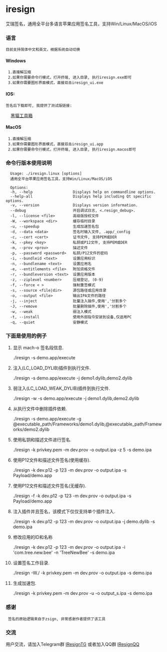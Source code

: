 # iresign

艾瑞签名，通用全平台多语言苹果应用签名工具，支持Win/Linux/MacOS/iOS

### 语言

    目前支持简体中文和英文，根据系统自动切换

#### Windows

     1.直接解压缩
     2.如果你需要命令行模式，打开终端, 进入目录, 执行iresign.exe即可
     3.如果你需要图形界面模式，直接双击iresign_ui.exe

#### IOS:

    签名后下载即可, 我提供了测试版链接: 
    
&nbsp;&nbsp;&nbsp;&nbsp;[黑猫工具箱](https://6us.fun/ipa/1139gcmSEO)

#### MacOS

     1.直接解压缩
     3.如果你需要图形界面模式，直接双击iresign_ui.app
     2.如果你需要命令行模式，打开终端, 进入目录, 执行iresign.macos即可

### 命令行版本使用说明

      Usage: ./iresign.linux [options]
      通用全平台苹果应用签名工具，支持Win/Linux/MacOS/iOS
      
      Options:
      -h, --help                  Displays help on commandline options.
      --help-all                  Displays help including Qt specific options.
      -v, --version               Displays version information.
      --debug                     开启调试日志, <.resign_debug>.
      -l, --license <file>        高级版授权文件
      -W, --workspace <dir>       缓存临时目录
      -u, --speedup               生成加速签名包
      -d, --data <data>           签名时输入文件, .app/_config
      -c, --cert <cert>           证书文件, 支持PEM或DER
      -k, --pkey <key>            私钥或P12文件, 支持PEM或DER
      -m, --prov <prov>           描述文件
      -p, --password <password>   私钥/P12文件的密码
      -i, --bundleid <text>       设置应用标识
      -n, --bundlename <text>     设置应用名
      -e, --entitlements <file>   附加资格文件
      -r, --bundleversion <text>  设置应用版本
      -z, --ziplevel <number>     压缩登记, (0-9)
      -f, --force < >             强制重签模式
      -s, --source <file|dir>     源包路径或应用目录
      -o, --output <file>         输出IPA文件的路径
      -j, --inject                批量注入插件,使用','分割多个
      -J, --remove                批量删除插件,使用','分割多个
      -w, --weak                  弱注入模式
      -t, --install               使用外部指令安装到设备,仅适用PC
      -q, --quiet                 安静模式

### 下面是使用的例子

1. 显示 mach-o 签名段信息.

    ./iresign -s demo.app/execute

2. 注入(LC_LOAD_DYLIB)插件到执行文件.

    ./iresign -s demo.app/execute -j demo1.dylib,demo2.dylib

3. 弱注入(LC_LOAD_WEAK_DYLIB)插件到执行文件.

    ./iresign -w -s demo.app/execute -j demo1.dylib,demo2.dylib

4. 从执行文件中删除插件依赖.

    ./iresign -s demo.app/execute -g @executable_path/Frameworks/demo1.dylib,@executable_path/Frameworks/demo2.dylib

5. 使用私钥和描述文件进行签名.

    ./iresign -k privkey.pem -m dev.prov -o output.ipa -z 5 -s demo.ipa

6. 使用P12文件和描述文件签名(使用缓存).

    ./iresign -k dev.p12 -p 123 -m dev.prov -o output.ipa -s Payload/demo.app

7. 使用P12文件和描述文件签名(无缓存).

    ./iresign -f -k dev.p12 -p 123 -m dev.prov -o output.ipa -s Payload/demo.app

8. 注入插件并且签名，该模式下仅仅支持单个插件注入.

    ./iresign -k dev.p12 -p 123 -m dev.prov -o output.ipa -j demo.dylib -s demo.ipa

9. 修改应用的ID和名称

    ./iresign -k dev.p12 -p 123 -m dev.prov -o output.ipa -i 'com.tree.new.bee' -n 'TreeNewBee' -s demo.ipa

10. 设置签名工作目录.

    ./iresign -W./ -k privkey.pem -m dev.prov -o output.ipa -s demo.ipa

11. 生成加速包.

    ./iresign -k privkey.pem -m dev.prov -u -o output_s.ipa -s demo.ipa

### 感谢

     签名的原始逻辑来自于zsign, 非常感谢作者提供了该工具

### 交流

用户交流，请加入Telegram群
[IResignTG](https://t.me/isign_service)
或者加入QQ群
[IResignQQ](http://qm.qq.com/cgi-bin/qm/qr?_wv=1027&k=zSU5coJ5P9sfFzocG48N-BRSfUspUnQR&authKey=m49xy32aWUCi7UBJDR19gDLk1Ar4B0uywMEmPtzTNQm0RkX3JLi6p4odcuZA5Kjb&noverify=0&group_code=181337255)
